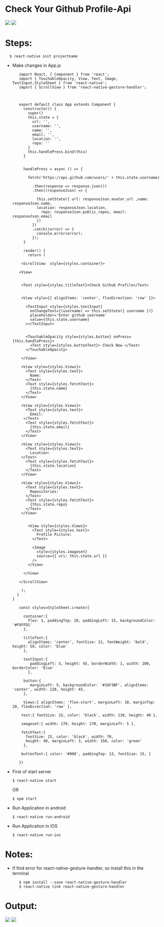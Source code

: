 # Check Your Github Profile-Api


![](https://cdn-images-1.medium.com/max/1600/1*safAvjgR68qpQCreDTOcYA.png)
   ![](https://encrypted-tbn0.gstatic.com/images?q=tbn:ANd9GcQeo34UzEg1VMXlvv_biJ6hoROD6dt_kcW7zimjLD_vWxm2f7AUwQ) 


# Steps:
 
      $ react-native init projectname

* Make changes in App.js


       
          
         import React, { Component } from 'react';
         import { TouchableOpacity, View, Text, Image, TextInput,StyleSheet } from 'react-native';
         import { ScrollView } from 'react-native-gesture-handler';



         export default class App extends Component {
           constructor() {
             super()
             this.state = {
               url: '',
               username: '',
               name: '',
               email: '',
               location: '',
               repo: ''
             }
             this.handlePress.bind(this)
           }


           handlePress = async () => {

             fetch('https://api.github.com/users/' + this.state.username)

               .then(response => response.json())
               .then((responseJson) => {

                 this.setState({ url: responseJson.avatar_url ,name: responseJson.name,
                 location: responseJson.location,
                   repo: responseJson.public_repos, email: responseJson.email 
                 })
               })
               .catch((error) => {
                 console.error(error);
               });
           }

           render() {
             return (

          <ScrollView  style={styles.container}>

         <View>


          <Text style={styles.titleText}>Check Github Profile</Text>


          <View style={{ alignItems: 'center', flexDirection: 'row' }}>

            <TextInput style={styles.textInput}
              onChangeText={(username) => this.setState({ username })}
              placeholder='Enter github username'
              value={this.state.username}
            ></TextInput>


            <TouchableOpacity style={styles.button} onPress={this.handlePress}>
              <Text style={styles.buttonText}> Check Now </Text>
            </TouchableOpacity>

          </View>

          <View style={styles.Views}>
            <Text style={styles.text}>
              Name:
            </Text>
            <Text style={styles.fetchText}>
              {this.state.name}
            </Text>
          </View>

          <View style={styles.Views}>
            <Text style={styles.text}>
              Email:
           </Text>
            <Text style={styles.fetchText}>
              {this.state.email}
            </Text>
          </View>

          <View style={styles.Views}>
            <Text style={styles.text}>
              Location:
          </Text>
            <Text style={styles.fetchText}>
              {this.state.location}
            </Text>
          </View>

          <View style={styles.Views}>
            <Text style={styles.text}>
              Repositories:
            </Text>
            <Text style={styles.fetchText}>
              {this.state.repo}
            </Text>
          </View>


             <View style={styles.Views}>
               <Text style={styles.text}>
                 Profile Picture:
               </Text>

               <Image
                 style={styles.imageset}
                 source={{ uri: this.state.url }}
               />
             </View>

           </View>

         </ScrollView>

          );
        }
      }

         const styles=StyleSheet.create({

           container:{
             flex: 1, paddingTop: 10, paddingLeft: 15, backgroundColor: '#F8FFD1'
           },

           titleText:{
             alignItems: 'center', fontSize: 22, fontWeight: 'bold', height: 50, color: 'blue'
           },

           textInput:{
              paddingLeft: 5, height: 45, borderWidth: 1, width: 200, borderColor: 'blue' 
             },

           button:{
              marginLeft: 5, backgroundColor: '#16F3BF', alignItems: 'center', width: 120, height: 45, 
           },

           Views:{ alignItems: 'flex-start', marginLeft: 10, marginTop: 20, flexDirection: 'row' },

          text:{ fontSize: 15, color: 'black', width: 130, height: 40 },

          imageset:{ width: 170, height: 170, marginLeft: 5 },

          fetchText:{ 
            fontSize: 15, color: 'black', width: 70, 
            height: 40, marginLeft: 3, width: 150, color: 'green' 
           },

          buttonText:{ color: '#000', paddingTop: 13, fontSize: 15, }

         })
      

* First of start server

      $ react-native start 
    OR
      
      $ npm start
   

* Run Application in android

      $ react-native run-android
      
      

* Run Application in IOS

      $ react-native run-ios


# Notes:

* If find error for react-native-gesture-handler, so install this in the terminal

         $ npm install --save react-native-gesture-handler
         $ react-native link react-native-gesture-handler
         
 
# Output:

   ![](https://firebasestorage.googleapis.com/v0/b/imagestore-b2432.appspot.com/o/Screenshot_2019-03-01-12-50-18%20(1).png?alt=media&token=7fca39f2-2314-449e-b933-f04ff5d8d304)           ![](https://firebasestorage.googleapis.com/v0/b/imagestore-b2432.appspot.com/o/Screenshot_2019-03-01-12-50-35.png?alt=media&token=e4d10a47-6404-49d1-b2b0-dbafe9825dc5)


